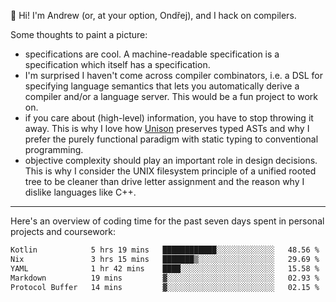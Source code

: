 :wave: Hi! I'm Andrew (or, at your option, Ondřej), and I hack on compilers. 

Some thoughts to paint a picture:
- specifications are cool. A machine-readable specification is a specification which itself has a specification.
- I'm surprised I haven't come across compiler combinators, i.e. a DSL for specifying language semantics that lets you automatically derive a compiler and/or a language server. This would be a fun project to work on.
- if you care about (high-level) information, you have to stop throwing it away. This is why I love how [Unison](https://github.com/unisonweb/unison) preserves typed ASTs and why I prefer the purely functional paradigm with static typing to conventional programming.
- objective complexity should play an important role in design decisions. This is why I consider the UNIX filesystem principle of a unified rooted tree to be cleaner than drive letter assignment and the reason why I dislike languages like C++.

---

Here's an overview of coding time for the past seven days spent in personal projects and coursework:
<!--START_SECTION:waka-->

```txt
Kotlin            5 hrs 19 mins   ████████████░░░░░░░░░░░░░   48.56 %
Nix               3 hrs 15 mins   ███████▒░░░░░░░░░░░░░░░░░   29.69 %
YAML              1 hr 42 mins    ████░░░░░░░░░░░░░░░░░░░░░   15.58 %
Markdown          19 mins         ▓░░░░░░░░░░░░░░░░░░░░░░░░   02.93 %
Protocol Buffer   14 mins         ▓░░░░░░░░░░░░░░░░░░░░░░░░   02.15 %
```

<!--END_SECTION:waka-->

<!--
**viluon/viluon** is a ✨ _special_ ✨ repository because its `README.md` (this file) appears on your GitHub profile.

Here are some ideas to get you started:

- 🔭 I’m currently working on ...
- 🌱 I’m currently learning ...
- 👯 I’m looking to collaborate on ...
- 🤔 I’m looking for help with ...
- 💬 Ask me about ...
- 📫 How to reach me: ...
- 😄 Pronouns: ...
- ⚡ Fun fact: ...
-->
